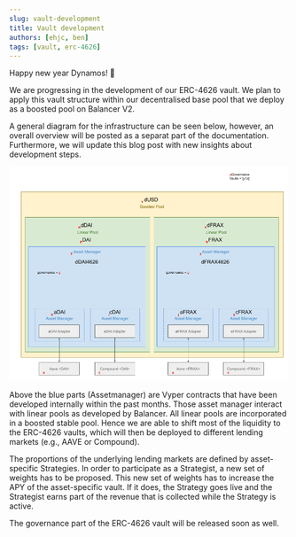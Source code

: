 ```yaml
---
slug: vault-development
title: Vault development
authors: [ehjc, ben]
tags: [vault, erc-4626]
---
```


Happy new year Dynamos! :tada:

We are progressing in the development of our ERC-4626 vault.
We plan to apply this vault structure within our decentralised base pool that we deploy as a boosted pool on Balancer V2.

A general diagram for the infrastructure can be seen below, however, an overall overview will be posted as a separat part of the documentation.
Furthermore, we will update this blog post with new insights about development steps.

![Vault](./assets/vault.png)

Above the blue parts (Assetmanager) are Vyper contracts that have been developed internally within the past months.
Those asset manager interact with linear pools as developed by Balancer.
All linear pools are incorporated in a boosted stable pool.
Hence we are able to shift most of the liquidity to the ERC-4626 vaults, which will then be deployed to different lending markets (e.g., AAVE or Compound).

The proportions of the underlying lending markets are defined by asset-specific Strategies.
In order to participate as a Strategist, a new set of weights has to be proposed.
This new set of weights has to increase the APY of the asset-specific vault.
If it does, the Strategy goes live and the Strategist earns part of the revenue that is collected while the Strategy is active.

The governance part of the ERC-4626 vault will be released soon as well.
